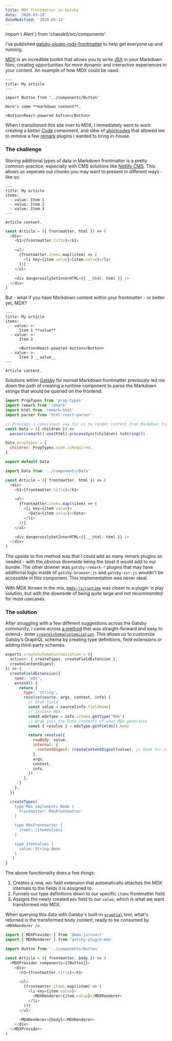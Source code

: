 ```yaml
---
title: MDX frontmatter in Gatsby
date: '2020-03-28'
dateModified: '2020-04-12'
---
```


import { Alert } from 'chaoskit/src/components'

<Alert type="primary">
  <p>I've published <a href="https://www.npmjs.com/package/gatsby-plugin-mdx-frontmatter">gatsby-plugin-mdx-frontmatter</a> to help get everyone up and running.</p>
</Alert>

[MDX](https://mdxjs.com/) is an incredible toolkit that allows you to write [JSX](https://reactjs.org/docs/introducing-jsx.html) in your Markdown files; creating opportunities for more dynamic and interactive experiences in your content. An example of how MDX could be used:

```mdx
---
title: My article
---

import Button from '../components/Button'

Here's some **markdown content**.

<Button>React-powered button</Button>
```

When I transitioned this site over to MDX, I immediately went to work creating a better [Code](https://github.com/zslabs/zslabs.com/blob/master/src/components/Code.js) component, and slew of [shortcodes](https://github.com/zslabs/zslabs.com/blob/master/src/components/mdxShortcodes.js) that allowed me to remove a few [remark](https://github.com/remarkjs/remark) plugins I wanted to bring in-house.

### The challenge

Storing additional types of data in Markdown frontmatter is a pretty common-practice; especially with CMS solutions like [Netlify CMS](https://www.netlifycms.org/). This allows us seperate out chunks you may want to present in different ways - like so:

```mdx filename=article.md
---
title: My article
items:
  - value: Item 1
  - value: Item 2
  - value: Item 3
---

Article content.
```

```js filename=Article.js
const Article = ({ frontmatter, html }) => (
  <div>
    <h1>{frontmatter.title}</h1>

    <ul>
      {frontmatter.items.map((item) => (
        <li key={item.value}>{item.value}</li>
      ))}
    </ul>

    <div dangerouslySetInnerHTML={{ __html: html }} />
  </div>
)
```

But - what if you have Markdown content within your frontmatter - or better yet, MDX?

```mdx filename=article.md
---
title: My article
items:
  - value: >-
      Item 1 **value**
  - value: >-
      Item 2

      <Button>React-powered button</Button>
  - value: >-
      Item 3 __value__
---

Article content.
```

Solutions within [Gatsby](https://www.gatsbyjs.org) for normal Markdown frontmatter previously led me down the path of creating a runtime component to parse the Markdown strings that would be queried on the frontend:

```js filename=Data.js
import PropTypes from 'prop-types'
import remark from 'remark'
import html from 'remark-html'
import parser from 'html-react-parser'

// Provides a consistent way for us to render content from Markdown frontmatter that propery encodes entities as well
const Data = ({ children }) =>
  parser(remark().use(html).processSync(children).toString())

Data.propTypes = {
  children: PropTypes.node.isRequired,
}

export default Data
```

```js filename=Article.js
import Data from '../components/Data'

const Article = ({ frontmatter, html }) => (
  <div>
    <h1>{frontmatter.title}</h1>

    <ul>
      {frontmatter.items.map((item) => (
        <li key={item.value}>
          <Data>{item.value}</Data>
        </li>
      ))}
    </ul>

    <div dangerouslySetInnerHTML={{ __html: html }} />
  </div>
)
```

The upside to this method was that I could add as many remark plugins as needed - with the obvious downside being the bloat it would add to our bundle. The other downer was `gatsby-remark-*` plugins that may have additional logic inside of `gatsby-browser.js` and `gatsby-ssr.js` wouldn't be accessible in this component. This implementation was never ideal.

With MDX thrown in the mix, [`@mdx-js/runtime`](https://mdxjs.com/advanced/runtime) was closer to a plugin 'n play solution, but with the downside of being quite large and not recommended for most usecases.

### The solution

After struggling with a few different suggestions across the Gatsby community, I came across [a method](https://github.com/gatsbyjs/gatsby/issues/21789#issuecomment-592110650) that was straight-forward and easy to extend - enter [`createSchemaCustomization`](https://www.gatsbyjs.org/docs/node-apis/#createSchemaCustomization). This allows us to customize Gatsby’s GraphQL schema by creating type definitions, field extensions or adding third-party schemas.

```js filename=gatsby-node.js
exports.createSchemaCustomization = ({
  actions: { createTypes, createFieldExtension },
  createContentDigest,
}) => {
  createFieldExtension({
    name: 'mdx',
    extend() {
      return {
        type: 'String',
        resolve(source, args, context, info) {
          // Grab field
          const value = source[info.fieldName]
          // Isolate MDX
          const mdxType = info.schema.getType('Mdx')
          // Grab just the body contents of what MDX generates
          const { resolve } = mdxType.getFields().body

          return resolve({
            rawBody: value,
            internal: {
              contentDigest: createContentDigest(value), // Used for caching
            },
            args,
            context,
            info,
          })
        },
      }
    },
  })

  createTypes(`
    type Mdx implements Node {
      frontmatter: MdxFrontmatter
    }

    type MdxFrontmatter {
      items: [ItemValues]
    }

    type ItemValues {
      value: String @mdx
    }
  `)
}
```

The above functionality does a few things:

1. Creates a new, `mdx` field extension that automatically attaches the MDX internals to the fields it is assigned to.
2. Funnels our type definitions down to our specific `items` frontmatter field.
3. Assigns the newly created `mdx` field to our `value`; which is what we want transformed into MDX.

When querying this data with Gatsby's built-in [`graphiql`](https://github.com/graphql/graphiql) tool, what's returned is the transformed body content, ready to be consumed by `<MDXRenderer />`.

```js filename=Article.js
import { MDXProvider } from '@mdx-js/react'
import { MDXRenderer } from 'gatsby-plugin-mdx'

import Button from '../components/Button'

const Article = ({ frontmatter, body }) => (
  <MDXProvider components={[Button]}>
    <div>
      <h1>{frontmatter.title}</h1>

      <ul>
        {frontmatter.items.map((item) => (
          <li key={item.value}>
            <MDXRenderer>{item.value}</MDXRenderer>
          </li>
        ))}
      </ul>

      <MDXRenderer>{body}</MDXRenderer>
    </div>
  </MDXProvider>
)
```
